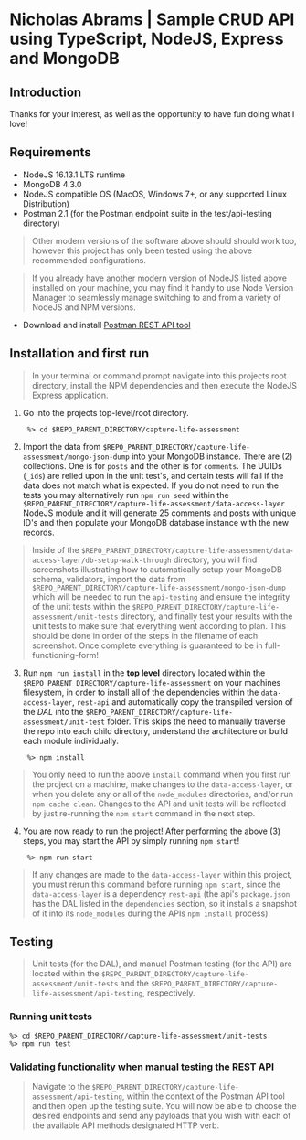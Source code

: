 # Nicholas Abrams | Sample CRUD API using TypeScript, NodeJS, Express and MongoDB 

##  Introduction
Thanks for your interest, as well as the opportunity to have fun doing what I love!

## Requirements
* NodeJS 16.13.1 LTS runtime
* MongoDB 4.3.0
* NodeJS compatible OS (MacOS, Windows 7+, or any supported Linux Distribution)
* Postman 2.1 (for the Postman endpoint suite in the test/api-testing directory) 

> Other modern versions of the software above should should work too, however this project has only been tested using the above recommended configurations. 

> If you already have another modern version of NodeJS listed above installed on your machine, you may find it handy to use Node Version Manager to seamlessly manage switching to and from a variety of NodeJS and NPM versions.

* Download and install [Postman REST API tool](https://www.postman.com/downloads/)

## Installation and first run
> In your terminal or command prompt navigate into this projects root directory, install the NPM dependencies and then execute the NodeJS Express application. 

1. Go into the projects top-level/root directory.

        %> cd $REPO_PARENT_DIRECTORY/capture-life-assessment

2. Import the data from `$REPO_PARENT_DIRECTORY/capture-life-assessment/mongo-json-dump` into your MongoDB instance. There are (2) collections. One is for `posts` and the other is for `comments`. The UUIDs (`_ids`) are relied upon in the unit test's, and certain tests will fail if the data does not match what is expected. If you do not need to run the tests you may alternatively run `npm run seed` within the `$REPO_PARENT_DIRECTORY/capture-life-assessment/data-access-layer` NodeJS module and it will generate 25 comments and posts with unique ID's and then populate your MongoDB database instance with the new records. 

> Inside of the `$REPO_PARENT_DIRECTORY/capture-life-assessment/data-access-layer/db-setup-walk-through` directory, you will find screenshots illustrating how to automatically setup your MongoDB schema, validators, import the data from `$REPO_PARENT_DIRECTORY/capture-life-assessment/mongo-json-dump` which will be needed to run the `api-testing` and ensure the integrity of the unit tests within the `$REPO_PARENT_DIRECTORY/capture-life-assessment/unit-tests` directory, and finally test your results with the unit tests to make sure that everything went according to plan. This should be done in order of the steps in the filename of each screenshot. Once complete everything is guaranteed to be in full-functioning-form! 

3. Run `npm run install` in the **top level** directory located within the `$REPO_PARENT_DIRECTORY/capture-life-assessment` on your machines filesystem, in order to install all of the dependencies within the `data-access-layer`, `rest-api` and automatically copy the transpiled version of the *DAL* into the `$REPO_PARENT_DIRECTORY/capture-life-assessment/unit-test` folder. This skips the need to manually traverse the repo into each child directory, understand the architecture or build each module individually.

        %> npm install

> You only need to run the above `install` command when you first run the project on a machine, make changes to the `data-access-layer`, or when you delete any or all of the `node_modules` directories, and/or run `npm cache clean`. Changes to the API and unit tests will be reflected by just re-running the `npm start` command in the next step.

4. You are now ready to run the project! After performing the above (3) steps, you may start the API by simply running `npm start`! 

        %> npm run start

> If any changes are made to the `data-access-layer` within this project, you must rerun this command before running `npm start`, since the  `data-access-layer` is a dependency  `rest-api` (the api's `package.json` has the DAL listed in the `dependencies` section, so it installs a snapshot of it into its `node_modules` during the APIs `npm install` process).
        
## Testing
> Unit tests (for the DAL), and manual Postman testing (for the API) are located within the `$REPO_PARENT_DIRECTORY/capture-life-assessment/unit-tests` and  the `$REPO_PARENT_DIRECTORY/capture-life-assessment/api-testing`, respectively.

### Running unit tests 
    %> cd $REPO_PARENT_DIRECTORY/capture-life-assessment/unit-tests
    %> npm run test

### Validating functionality when manual testing the REST API

> Navigate to the `$REPO_PARENT_DIRECTORY/capture-life-assessment/api-testing`, within the context of the Postman API tool and then open up the testing suite. You will now be able to choose the desired endpoints and send any payloads that you wish with each of the available API methods designated HTTP verb.
